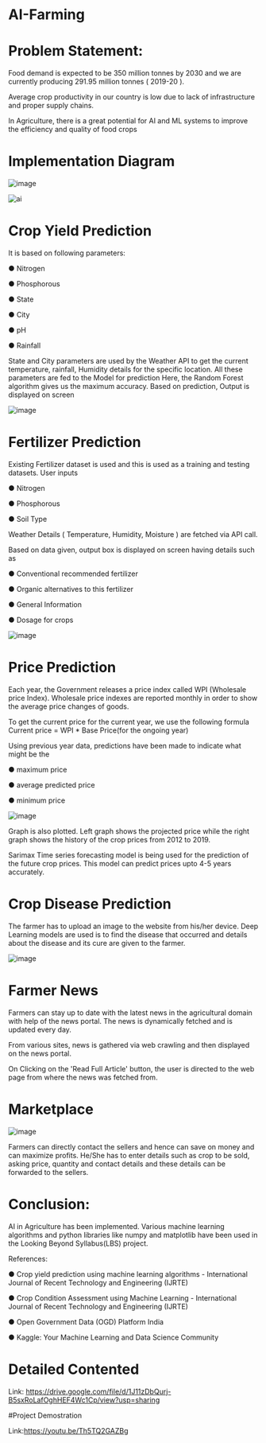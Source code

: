 # AI-Farming
# Problem Statement:
Food demand is expected to be 350 million tonnes by 2030 and we are currently
producing 291.95 million tonnes ( 2019-20 ). 

Average crop productivity in our
country is low due to lack of infrastructure and proper supply chains.


In Agriculture, there is a great potential for AI and ML systems to improve the
efficiency and quality of food crops

# Implementation Diagram

![image](https://user-images.githubusercontent.com/75557390/177080826-73bab1a5-a54f-42ac-9139-a35379a05069.png)

![ai](https://user-images.githubusercontent.com/75557390/177082128-b75a384e-973b-4f90-9a9a-814df4f8bf2f.jpeg)



# Crop Yield Prediction

It is based on following parameters:

● Nitrogen

● Phosphorous

● State

● City

● pH

● Rainfall

State and City parameters are used by the Weather API to get the current
temperature, rainfall, Humidity details for the specific location. 
All these parameters are fed to the Model for prediction
Here, the Random Forest algorithm gives us the maximum accuracy. 
Based on
prediction, Output is displayed on screen


![image](https://user-images.githubusercontent.com/75557390/177081039-dca86c74-da61-4364-b01a-c257f0d219ed.png)


# Fertilizer Prediction

Existing Fertilizer dataset is used and this is used as a training and testing datasets.
User inputs

● Nitrogen

● Phosphorous

● Soil Type

Weather Details ( Temperature, Humidity, Moisture ) are fetched via API call.

Based on data given, output box is displayed on screen having details such as

● Conventional recommended fertilizer

● Organic alternatives to this fertilizer

● General Information

● Dosage for crops



![image](https://user-images.githubusercontent.com/75557390/177081191-75625ebd-a530-45f8-b1e1-e6fd9a6b1aa7.png)



# Price Prediction
Each year, the Government releases a price index called WPI (Wholesale price
Index). Wholesale price indexes are reported monthly in order to show the
average price changes of goods.

To get the current price for the current year, we use the following formula
Current price = WPI * Base Price(for the ongoing year)

Using previous year data, predictions have been made to indicate what might be
the

● maximum price

● average predicted price

● minimum price

![image](https://user-images.githubusercontent.com/75557390/177081312-f6b705c2-d7e1-4221-93c9-fde0de61f52d.png)


Graph is also plotted. Left graph shows the projected price while the right graph
shows the history of the crop prices from 2012 to 2019.

Sarimax Time series forecasting model is being used for the prediction of the
future crop prices. This model can predict prices upto 4-5 years accurately.


# Crop Disease Prediction

The farmer has to upload an image to the website from his/her device. Deep
Learning models are used is to find the disease that occurred and details about
the disease and its cure are given to the farmer.

![image](https://user-images.githubusercontent.com/75557390/177081458-5da5891f-1ec6-4dc5-bca8-24f9ee10c3bb.png)



# Farmer News

Farmers can stay up to date with the latest news in the agricultural domain with
help of the news portal. The news is dynamically fetched and is updated every
day. 

From various sites, news is gathered via web crawling and then displayed on
the news portal.

On Clicking on the 'Read Full Article' button, the user is directed to the web page
from where the news was fetched from.


# Marketplace

![image](https://user-images.githubusercontent.com/75557390/177081596-e8a0ffb5-98c9-4efd-bf38-33626c695798.png)

Farmers can directly contact the sellers and hence can save on money and can
maximize profits. 
He/She has to enter details such as crop to be sold, asking price,
quantity and contact details and these details can be forwarded to the sellers.



# Conclusion:

AI in Agriculture has been implemented. Various machine learning algorithms and
python libraries like numpy and matplotlib have been used in the Looking Beyond
Syllabus(LBS) project.

References:

● Crop yield prediction using machine learning algorithms - International
Journal of Recent Technology and Engineering (IJRTE)

● Crop Condition Assessment using Machine Learning - International Journal
of Recent Technology and Engineering (IJRTE)

● Open Government Data (OGD) Platform India

● Kaggle: Your Machine Learning and Data Science Community


# Detailed Contented

Link: https://drive.google.com/file/d/1J11zDbQurj-B5sxRoLafOghHEF4Wc1Cp/view?usp=sharing

#Project Demostration

Link:https://youtu.be/Th5TQ2GAZBg




